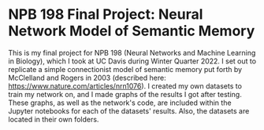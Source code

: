 # NPB 198 Final Project: Neural Network Model of Semantic Memory
This is my final project for NPB 198 (Neural Networks and Machine Learning in Biology), which I took at UC Davis during 
Winter Quarter 2022. I set out to replicate a simple connectionist model of semantic memory put forth by McClelland and 
Rogers in 2003 (described here: https://www.nature.com/articles/nrn1076). I created my own datasets to train my network on, 
and I made graphs of the results I got after testing. These graphs, as well as the network's code, are included within the Jupyter notebooks for each of the datasets' results. Also, the datasets are located in their own folders.
